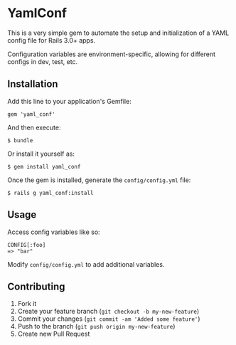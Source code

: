# YamlConf

This is a very simple gem to automate the setup and initialization of a YAML config file for Rails 3.0+ apps.

Configuration variables are environment-specific, allowing for different configs in dev, test, etc.

## Installation

Add this line to your application's Gemfile:

    gem 'yaml_conf'

And then execute:

    $ bundle

Or install it yourself as:

    $ gem install yaml_conf

Once the gem is installed, generate the `config/config.yml` file:

    $ rails g yaml_conf:install

## Usage

Access config variables like so:

    CONFIG[:foo]
    => "bar"

Modify `config/config.yml` to add additional variables.

## Contributing

1. Fork it
2. Create your feature branch (`git checkout -b my-new-feature`)
3. Commit your changes (`git commit -am 'Added some feature'`)
4. Push to the branch (`git push origin my-new-feature`)
5. Create new Pull Request
